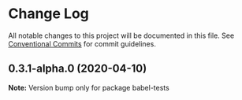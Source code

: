 # Change Log

All notable changes to this project will be documented in this file.
See [Conventional Commits](https://conventionalcommits.org) for commit guidelines.

## 0.3.1-alpha.0 (2020-04-10)

**Note:** Version bump only for package babel-tests
